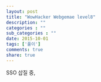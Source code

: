 ```yaml
---
layout: post
title: "WowHacker Webgemae level8"
description: ""
categories : ""
sub_categories : ""
date: 2015-10-01
tags: ['풀이']
comments: true
share: true
---
```


SSO 삽질 중,

  

